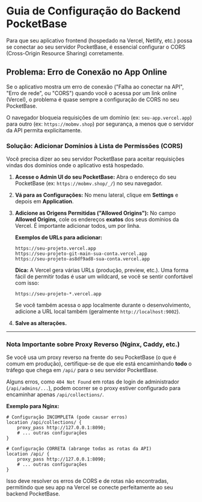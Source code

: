 # Guia de Configuração do Backend PocketBase

Para que seu aplicativo frontend (hospedado na Vercel, Netlify, etc.) possa se conectar ao seu servidor PocketBase, é essencial configurar o CORS (Cross-Origin Resource Sharing) corretamente.

## Problema: Erro de Conexão no App Online

Se o aplicativo mostra um erro de conexão ("Falha ao conectar na API", "Erro de rede", ou "CORS") quando você o acessa por um link online (Vercel), o problema é quase sempre a configuração de CORS no seu PocketBase.

O navegador bloqueia requisições de um domínio (ex: `seu-app.vercel.app`) para outro (ex: `https://mobmv.shop`) por segurança, a menos que o servidor da API permita explicitamente.

### Solução: Adicionar Domínios à Lista de Permissões (CORS)

Você precisa dizer ao seu servidor PocketBase para aceitar requisições vindas dos domínios onde o aplicativo está hospedado.

1.  **Acesse o Admin UI do seu PocketBase:**
    Abra o endereço do seu PocketBase (ex: `https://mobmv.shop/_/`) no seu navegador.

2.  **Vá para as Configurações:**
    No menu lateral, clique em **Settings** e depois em **Application**.

3.  **Adicione as Origens Permitidas ("Allowed Origins"):**
    No campo **Allowed Origins**, cole os endereços **exatos** dos seus domínios da Vercel. É importante adicionar todos, um por linha.

    **Exemplos de URLs para adicionar:**
    ```
    https://seu-projeto.vercel.app
    https://seu-projeto-git-main-sua-conta.vercel.app
    https://seu-projeto-as8df9ad8-sua-conta.vercel.app
    ```

    **Dica:** A Vercel gera várias URLs (produção, preview, etc.). Uma forma fácil de permitir todas é usar um wildcard, se você se sentir confortável com isso:
    ```
    https://seu-projeto-*.vercel.app
    ```
    
    Se você também acessa o app localmente durante o desenvolvimento, adicione a URL local também (geralmente `http://localhost:9002`).

4.  **Salve as alterações.**

---

### Nota Importante sobre Proxy Reverso (Nginx, Caddy, etc.)

Se você usa um proxy reverso na frente do seu PocketBase (o que é comum em produção), certifique-se de que ele está encaminhando **todo** o tráfego que chega em `/api/` para o seu servidor PocketBase.

Alguns erros, como `404 Not Found` em rotas de login de administrador (`/api/admins/...`), podem ocorrer se o proxy estiver configurado para encaminhar apenas `/api/collections/`.

**Exemplo para Nginx:**

```nginx
# Configuração INCOMPLETA (pode causar erros)
location /api/collections/ {
    proxy_pass http://127.0.0.1:8090;
    # ... outras configurações
}

# Configuração CORRETA (abrange todas as rotas da API)
location /api/ {
    proxy_pass http://127.0.0.1:8090;
    # ... outras configurações
}
```

Isso deve resolver os erros de CORS e de rotas não encontradas, permitindo que seu app na Vercel se conecte perfeitamente ao seu backend PocketBase.
